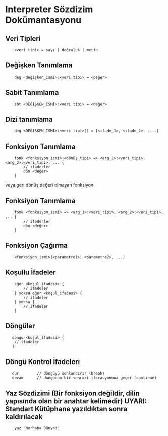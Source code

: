 # Interpreter Sözdizim Dokümantasyonu

## Veri Tipleri
```interpereter (Dil için bir isin oluşturulacak)
    <veri_tipi> = sayı | doğruluk | metin
```

## Değişken Tanımlama
```interpereter (Dil için bir isin oluşturulacak)
    deg <değişken_ismi>:<veri tipi> = <değer>
```

## Sabit Tanımlama
```interpereter (Dil için bir isin oluşturulacak)
    sbt <DEĞİŞKEN_İSMİ>:<veri tipi> = <değer>
```

## Dizi tanımlama
```interpereter (Dil için bir isin oluşturulacak)
    deg <DEĞİŞKEN_İSMİ>:<veri tipi>[] = [<ifade_1>, <ifade_2>, ....]
```

## Fonksiyon Tanımlama
```interpereter (Dil için bir isin oluşturulacak)
    fonk <fonksiyon_ismi>:<dönüş_tipi> => <arg_1>:<veri_tipi>, <arg_2>:<veri_tipi>, ... {
        // ifaderler
        dön <değer>
    }
```

veya geri dönüş değeri olmayan fonksiyon

## Fonksiyon Tanımlama
```interpereter (Dil için bir isin oluşturulacak)
    fonk <fonksiyon_ismi> => <arg_1>:<veri_tipi>, <arg_2>:<veri_tipi>, ... {
        // ifaderler
        dön <değer>
    }
```

## Fonksiyon Çağırma
```interpereter (Dil için bir isin oluşturulacak)
    <fonksiyon_ismi>(<parametre1>, <parametre2>, ...)
```

## Koşullu İfadeler
```interpereter (Dil için bir isin oluşturulacak)
    eğer <koşul_ifadesi> {
        // ifadeler
    } yoksa eğer <koşul_ifadesi> {
        // ifadeler
    } yoksa {
        // ifadeler
    }
```

## Döngüler
```interpereter (Dil için bir isim oluşturulacak)
   döngü <koşul_ifadesi> {
    // ifadeler
   }
```

## Döngü Kontrol İfadeleri
```interpereter (Dil için bir isim oluşturulacak)
   dur        // döngüyü sonlandırır (break)
   devam      // döngünün bir sonraki iterasyonuna geçer (continue)
```

## Yaz Sözdizimi (Bir fonksiyon değildir, dilin yapısında olan bir anahtar kelimedir) UYARI: Standart Kütüphane yazıldıktan sonra kaldırılacak
```interpereter (Dil için bir isim oluşturulacak)
    yaz "Merhaba Dünya!"
```